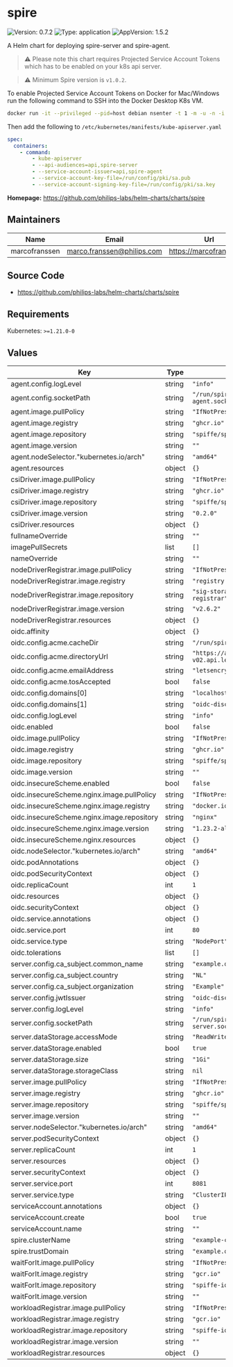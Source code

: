 # spire

<!-- This README.md is generated. -->

![Version: 0.7.2](https://img.shields.io/badge/Version-0.7.2-informational?style=flat-square) ![Type: application](https://img.shields.io/badge/Type-application-informational?style=flat-square) ![AppVersion: 1.5.2](https://img.shields.io/badge/AppVersion-1.5.2-informational?style=flat-square)

A Helm chart for deploying spire-server and spire-agent.

> :warning: Please note this chart requires Projected Service Account Tokens which has to be enabled on your k8s api server.

> :warning: Minimum Spire version is `v1.0.2`.

To enable Projected Service Account Tokens on Docker for Mac/Windows run the following
command to SSH into the Docker Desktop K8s VM.

```bash
docker run -it --privileged --pid=host debian nsenter -t 1 -m -u -n -i sh
```

Then add the following to `/etc/kubernetes/manifests/kube-apiserver.yaml`

```yaml
spec:
  containers:
    - command:
        - kube-apiserver
        - --api-audiences=api,spire-server
        - --service-account-issuer=api,spire-agent
        - --service-account-key-file=/run/config/pki/sa.pub
        - --service-account-signing-key-file=/run/config/pki/sa.key
```

**Homepage:** <https://github.com/philips-labs/helm-charts/charts/spire>

## Maintainers

| Name | Email | Url |
| ---- | ------ | --- |
| marcofranssen | <marco.franssen@philips.com> | <https://marcofranssen.nl> |

## Source Code

* <https://github.com/philips-labs/helm-charts/charts/spire>

## Requirements

Kubernetes: `>=1.21.0-0`

## Values

| Key | Type | Default | Description |
|-----|------|---------|-------------|
| agent.config.logLevel | string | `"info"` |  |
| agent.config.socketPath | string | `"/run/spire/agent-sockets/spire-agent.sock"` |  |
| agent.image.pullPolicy | string | `"IfNotPresent"` |  |
| agent.image.registry | string | `"ghcr.io"` |  |
| agent.image.repository | string | `"spiffe/spire-agent"` |  |
| agent.image.version | string | `""` |  |
| agent.nodeSelector."kubernetes.io/arch" | string | `"amd64"` |  |
| agent.resources | object | `{}` |  |
| csiDriver.image.pullPolicy | string | `"IfNotPresent"` |  |
| csiDriver.image.registry | string | `"ghcr.io"` |  |
| csiDriver.image.repository | string | `"spiffe/spiffe-csi-driver"` |  |
| csiDriver.image.version | string | `"0.2.0"` |  |
| csiDriver.resources | object | `{}` |  |
| fullnameOverride | string | `""` |  |
| imagePullSecrets | list | `[]` |  |
| nameOverride | string | `""` |  |
| nodeDriverRegistrar.image.pullPolicy | string | `"IfNotPresent"` |  |
| nodeDriverRegistrar.image.registry | string | `"registry.k8s.io"` |  |
| nodeDriverRegistrar.image.repository | string | `"sig-storage/csi-node-driver-registrar"` |  |
| nodeDriverRegistrar.image.version | string | `"v2.6.2"` |  |
| nodeDriverRegistrar.resources | object | `{}` |  |
| oidc.affinity | object | `{}` |  |
| oidc.config.acme.cacheDir | string | `"/run/spire"` |  |
| oidc.config.acme.directoryUrl | string | `"https://acme-v02.api.letsencrypt.org/directory"` |  |
| oidc.config.acme.emailAddress | string | `"letsencrypt@example.org"` |  |
| oidc.config.acme.tosAccepted | bool | `false` |  |
| oidc.config.domains[0] | string | `"localhost"` |  |
| oidc.config.domains[1] | string | `"oidc-discovery.example.org"` |  |
| oidc.config.logLevel | string | `"info"` |  |
| oidc.enabled | bool | `false` |  |
| oidc.image.pullPolicy | string | `"IfNotPresent"` |  |
| oidc.image.registry | string | `"ghcr.io"` |  |
| oidc.image.repository | string | `"spiffe/spire-oidc-provider"` |  |
| oidc.image.version | string | `""` |  |
| oidc.insecureScheme.enabled | bool | `false` |  |
| oidc.insecureScheme.nginx.image.pullPolicy | string | `"IfNotPresent"` |  |
| oidc.insecureScheme.nginx.image.registry | string | `"docker.io"` |  |
| oidc.insecureScheme.nginx.image.repository | string | `"nginx"` |  |
| oidc.insecureScheme.nginx.image.version | string | `"1.23.2-alpine"` |  |
| oidc.insecureScheme.nginx.resources | object | `{}` |  |
| oidc.nodeSelector."kubernetes.io/arch" | string | `"amd64"` |  |
| oidc.podAnnotations | object | `{}` |  |
| oidc.podSecurityContext | object | `{}` |  |
| oidc.replicaCount | int | `1` |  |
| oidc.resources | object | `{}` |  |
| oidc.securityContext | object | `{}` |  |
| oidc.service.annotations | object | `{}` |  |
| oidc.service.port | int | `80` |  |
| oidc.service.type | string | `"NodePort"` |  |
| oidc.tolerations | list | `[]` |  |
| server.config.ca_subject.common_name | string | `"example.org"` |  |
| server.config.ca_subject.country | string | `"NL"` |  |
| server.config.ca_subject.organization | string | `"Example"` |  |
| server.config.jwtIssuer | string | `"oidc-discovery.example.org"` |  |
| server.config.logLevel | string | `"info"` |  |
| server.config.socketPath | string | `"/run/spire/server-sockets/spire-server.sock"` |  |
| server.dataStorage.accessMode | string | `"ReadWriteOnce"` |  |
| server.dataStorage.enabled | bool | `true` |  |
| server.dataStorage.size | string | `"1Gi"` |  |
| server.dataStorage.storageClass | string | `nil` |  |
| server.image.pullPolicy | string | `"IfNotPresent"` |  |
| server.image.registry | string | `"ghcr.io"` |  |
| server.image.repository | string | `"spiffe/spire-server"` |  |
| server.image.version | string | `""` |  |
| server.nodeSelector."kubernetes.io/arch" | string | `"amd64"` |  |
| server.podSecurityContext | object | `{}` |  |
| server.replicaCount | int | `1` |  |
| server.resources | object | `{}` |  |
| server.securityContext | object | `{}` |  |
| server.service.port | int | `8081` |  |
| server.service.type | string | `"ClusterIP"` |  |
| serviceAccount.annotations | object | `{}` |  |
| serviceAccount.create | bool | `true` |  |
| serviceAccount.name | string | `""` |  |
| spire.clusterName | string | `"example-cluster"` |  |
| spire.trustDomain | string | `"example.org"` |  |
| waitForIt.image.pullPolicy | string | `"IfNotPresent"` |  |
| waitForIt.image.registry | string | `"gcr.io"` |  |
| waitForIt.image.repository | string | `"spiffe-io/wait-for-it"` |  |
| waitForIt.image.version | string | `""` |  |
| workloadRegistrar.image.pullPolicy | string | `"IfNotPresent"` |  |
| workloadRegistrar.image.registry | string | `"gcr.io"` |  |
| workloadRegistrar.image.repository | string | `"spiffe-io/k8s-workload-registrar"` |  |
| workloadRegistrar.image.version | string | `""` |  |
| workloadRegistrar.resources | object | `{}` |  |

